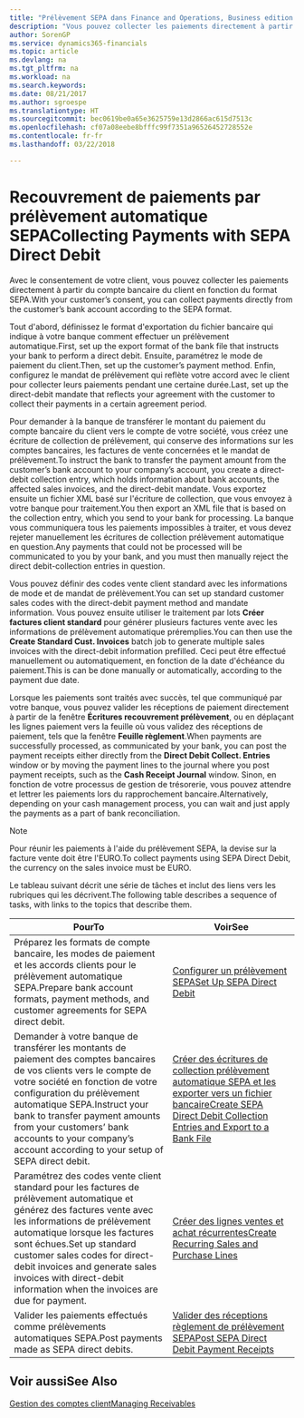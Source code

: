 ```yaml
---
title: "Prélèvement SEPA dans Finance and Operations, Business edition | Microsoft Docs"
description: "Vous pouvez collecter les paiements directement à partir du compte bancaire du client en fonction du format SEPA."
author: SorenGP
ms.service: dynamics365-financials
ms.topic: article
ms.devlang: na
ms.tgt_pltfrm: na
ms.workload: na
ms.search.keywords: 
ms.date: 08/21/2017
ms.author: sgroespe
ms.translationtype: HT
ms.sourcegitcommit: bec0619be0a65e3625759e13d2866ac615d7513c
ms.openlocfilehash: cf07a08eebe8bfffc99f7351a96526452728552e
ms.contentlocale: fr-fr
ms.lasthandoff: 03/22/2018

---
```

# <a name="collecting-payments-with-sepa-direct-debit"></a><span data-ttu-id="0f2e5-103">Recouvrement de paiements par prélèvement automatique SEPA</span><span class="sxs-lookup"><span data-stu-id="0f2e5-103">Collecting Payments with SEPA Direct Debit</span></span>
<span data-ttu-id="0f2e5-104">Avec le consentement de votre client, vous pouvez collecter les paiements directement à partir du compte bancaire du client en fonction du format SEPA.</span><span class="sxs-lookup"><span data-stu-id="0f2e5-104">With your customer’s consent, you can collect payments directly from the customer’s bank account according to the SEPA format.</span></span>  

 <span data-ttu-id="0f2e5-105">Tout d'abord, définissez le format d'exportation du fichier bancaire qui indique à votre banque comment effectuer un prélèvement automatique.</span><span class="sxs-lookup"><span data-stu-id="0f2e5-105">First, set up the export format of the bank file that instructs your bank to perform a direct debit.</span></span> <span data-ttu-id="0f2e5-106">Ensuite, paramétrez le mode de paiement du client.</span><span class="sxs-lookup"><span data-stu-id="0f2e5-106">Then, set up the customer’s payment method.</span></span> <span data-ttu-id="0f2e5-107">Enfin, configurez le mandat de prélèvement qui reflète votre accord avec le client pour collecter leurs paiements pendant une certaine durée.</span><span class="sxs-lookup"><span data-stu-id="0f2e5-107">Last, set up the direct-debit mandate that reflects your agreement with the customer to collect their payments in a certain agreement period.</span></span>  

 <span data-ttu-id="0f2e5-108">Pour demander à la banque de transférer le montant du paiement du compte bancaire du client vers le compte de votre société, vous créez une écriture de collection de prélèvement, qui conserve des informations sur les comptes bancaires, les factures de vente concernées et le mandat de prélèvement.</span><span class="sxs-lookup"><span data-stu-id="0f2e5-108">To instruct the bank to transfer the payment amount from the customer’s bank account to your company’s account, you create a direct-debit collection entry, which holds information about bank accounts, the affected sales invoices, and the direct-debit mandate.</span></span> <span data-ttu-id="0f2e5-109">Vous exportez ensuite un fichier XML basé sur l'écriture de collection, que vous envoyez à votre banque pour traitement.</span><span class="sxs-lookup"><span data-stu-id="0f2e5-109">You then export an XML file that is based on the collection entry, which you send to your bank for processing.</span></span> <span data-ttu-id="0f2e5-110">La banque vous communiquera tous les paiements impossibles à traiter, et vous devez rejeter manuellement les écritures de collection prélèvement automatique en question.</span><span class="sxs-lookup"><span data-stu-id="0f2e5-110">Any payments that could not be processed will be communicated to you by your bank, and you must then manually reject the direct debit-collection entries in question.</span></span>  

 <span data-ttu-id="0f2e5-111">Vous pouvez définir des codes vente client standard avec les informations de mode et de mandat de prélèvement.</span><span class="sxs-lookup"><span data-stu-id="0f2e5-111">You can set up standard customer sales codes with the direct-debit payment method and mandate information.</span></span> <span data-ttu-id="0f2e5-112">Vous pouvez ensuite utiliser le traitement par lots **Créer factures client standard** pour générer plusieurs factures vente avec les informations de prélèvement automatique préremplies.</span><span class="sxs-lookup"><span data-stu-id="0f2e5-112">You can then use the **Create Standard Cust. Invoices** batch job to generate multiple sales invoices with the direct-debit information prefilled.</span></span> <span data-ttu-id="0f2e5-113">Ceci peut être effectué manuellement ou automatiquement, en fonction de la date d'échéance du paiement.</span><span class="sxs-lookup"><span data-stu-id="0f2e5-113">This is can be done manually or automatically, according to the payment due date.</span></span>  

 <span data-ttu-id="0f2e5-114">Lorsque les paiements sont traités avec succès, tel que communiqué par votre banque, vous pouvez valider les réceptions de paiement directement à partir de la fenêtre **Écritures recouvrement prélèvement**, ou en déplaçant les lignes paiement vers la feuille où vous validez des réceptions de paiement, tels que la fenêtre **Feuille règlement**.</span><span class="sxs-lookup"><span data-stu-id="0f2e5-114">When payments are successfully processed, as communicated by your bank, you can post the payment receipts either directly from the **Direct Debit Collect. Entries** window or by moving the payment lines to the journal where you post payment receipts, such as the **Cash Receipt Journal** window.</span></span> <span data-ttu-id="0f2e5-115">Sinon, en fonction de votre processus de gestion de trésorerie, vous pouvez attendre et lettrer les paiements lors du rapprochement bancaire.</span><span class="sxs-lookup"><span data-stu-id="0f2e5-115">Alternatively, depending on your cash management process, you can wait and just apply the payments as a part of bank reconciliation.</span></span>  

> [!NOTE]  
>  <span data-ttu-id="0f2e5-116">Pour réunir les paiements à l'aide du prélèvement SEPA, la devise sur la facture vente doit être l'EURO.</span><span class="sxs-lookup"><span data-stu-id="0f2e5-116">To collect payments using SEPA Direct Debit, the currency on the sales invoice must be EURO.</span></span>  

 <span data-ttu-id="0f2e5-117">Le tableau suivant décrit une série de tâches et inclut des liens vers les rubriques qui les décrivent.</span><span class="sxs-lookup"><span data-stu-id="0f2e5-117">The following table describes a sequence of tasks, with links to the topics that describe them.</span></span>   

|<span data-ttu-id="0f2e5-118">**Pour**</span><span class="sxs-lookup"><span data-stu-id="0f2e5-118">**To**</span></span>|<span data-ttu-id="0f2e5-119">**Voir**</span><span class="sxs-lookup"><span data-stu-id="0f2e5-119">**See**</span></span>|  
|------------|-------------|  
|<span data-ttu-id="0f2e5-120">Préparez les formats de compte bancaire, les modes de paiement et les accords clients pour le prélèvement automatique SEPA.</span><span class="sxs-lookup"><span data-stu-id="0f2e5-120">Prepare bank account formats, payment methods, and customer agreements for SEPA direct debit.</span></span>|[<span data-ttu-id="0f2e5-121">Configurer un prélèvement SEPA</span><span class="sxs-lookup"><span data-stu-id="0f2e5-121">Set Up SEPA Direct Debit</span></span>](finance-how-to-set-up-sepa-direct-debit.md)|  
|<span data-ttu-id="0f2e5-122">Demander à votre banque de transférer les montants de paiement des comptes bancaires de vos clients vers le compte de votre société en fonction de votre configuration du prélèvement automatique SEPA.</span><span class="sxs-lookup"><span data-stu-id="0f2e5-122">Instruct your bank to transfer payment amounts from your customers’ bank accounts to your company’s account according to your setup of SEPA direct debit.</span></span>|[<span data-ttu-id="0f2e5-123">Créer des écritures de collection prélèvement automatique SEPA et les exporter vers un fichier bancaire</span><span class="sxs-lookup"><span data-stu-id="0f2e5-123">Create SEPA Direct Debit Collection Entries and Export to a Bank File</span></span>](finance-how-create-sepa-direct-debit-collection-entries-export-bank-file.md)|  
|<span data-ttu-id="0f2e5-124">Paramétrez des codes vente client standard pour les factures de prélèvement automatique et générez des factures vente avec les informations de prélèvement automatique lorsque les factures sont échues.</span><span class="sxs-lookup"><span data-stu-id="0f2e5-124">Set up standard customer sales codes for direct-debit invoices and generate sales invoices with direct-debit information when the invoices are due for payment.</span></span>|[<span data-ttu-id="0f2e5-125">Créer des lignes ventes et achat récurrentes</span><span class="sxs-lookup"><span data-stu-id="0f2e5-125">Create Recurring Sales and Purchase Lines</span></span>](sales-how-work-standard-lines.md)|  
|<span data-ttu-id="0f2e5-126">Valider les paiements effectués comme prélèvements automatiques SEPA.</span><span class="sxs-lookup"><span data-stu-id="0f2e5-126">Post payments made as SEPA direct debits.</span></span>|[<span data-ttu-id="0f2e5-127">Valider des réceptions règlement de prélèvement SEPA</span><span class="sxs-lookup"><span data-stu-id="0f2e5-127">Post SEPA Direct Debit Payment Receipts</span></span>](finance-how-to-post-sepa-direct-debit-payment-receipts.md)|  

## <a name="see-also"></a><span data-ttu-id="0f2e5-128">Voir aussi</span><span class="sxs-lookup"><span data-stu-id="0f2e5-128">See Also</span></span>  
[<span data-ttu-id="0f2e5-129">Gestion des comptes client</span><span class="sxs-lookup"><span data-stu-id="0f2e5-129">Managing Receivables</span></span>](receivables-manage-receivables.md)

